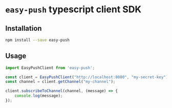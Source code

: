 # `easy-push` typescript client SDK

## Installation

```bash
npm install --save easy-push
```

## Usage

```javascript
import EasyPushClient from 'easy-push';

const client = EasyPushClient("http://localhost:8080", "my-secret-key");
const channel = client.getChannel("my-channel");

client.subscribeToChannel(channel, (message) => {
    console.log(message);
});
```
